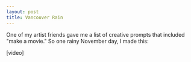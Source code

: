 ```yaml
---
layout: post
title: Vancouver Rain
---
```


One of my artist friends gave me a list of creative prompts that
included "make a movie."  So one rainy November day, I made this:

[video]

